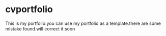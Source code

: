 # cvportfolio
This is my portfolio.you can use my portfolio as a template.there are some mistake found.will correct it soon
